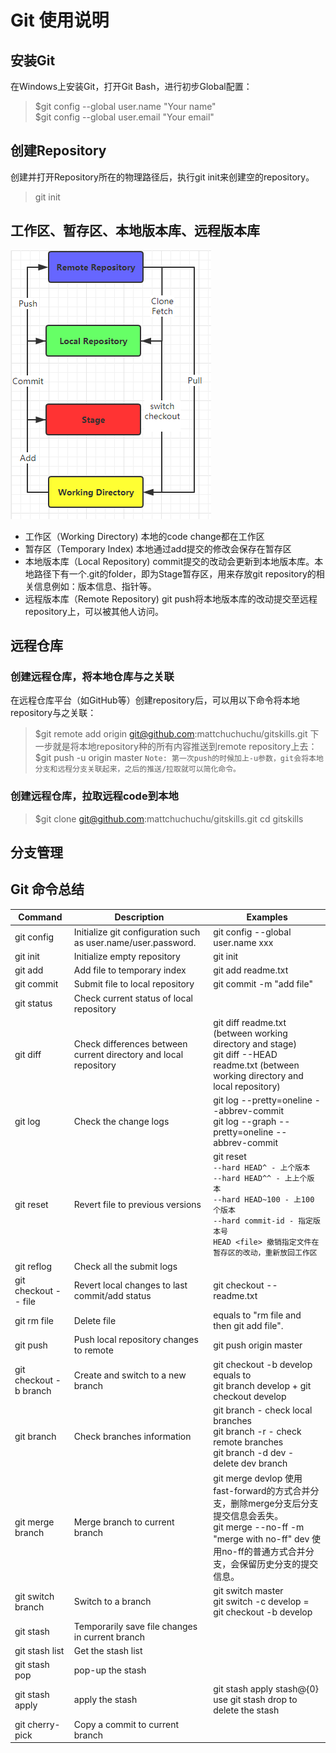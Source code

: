 # Git 使用说明

## 安装Git
在Windows上安装Git，打开Git Bash，进行初步Global配置：
> $git config --global user.name "Your name" <br/>
> $git config --global user.email "Your email"

## 创建Repository
创建并打开Repository所在的物理路径后，执行git init来创建空的repository。
> git init <br/>

## 工作区、暂存区、本地版本库、远程版本库
![gitstorage](Images/gitrepository.png)

- 工作区（Working Directory)
  本地的code change都在工作区
- 暂存区（Temporary Index)
  本地通过add提交的修改会保存在暂存区
- 本地版本库（Local Repository)
  commit提交的改动会更新到本地版本库。本地路径下有一个.git的folder，即为Stage暂存区，用来存放git repository的相关信息例如：版本信息、指针等。
- 远程版本库（Remote Repository)
  git push将本地版本库的改动提交至远程repository上，可以被其他人访问。

## 远程仓库
### 创建远程仓库，将本地仓库与之关联
在远程仓库平台（如GitHub等）创建repository后，可以用以下命令将本地repository与之关联：
> $git remote add origin git@github.com:mattchuchuchu/gitskills.git
下一步就是将本地repository种的所有内容推送到remote repository上去：
> $git push -u origin master
`Note: 第一次push的时候加上-u参数，git会将本地分支和远程分支关联起来，之后的推送/拉取就可以简化命令。`
### 创建远程仓库，拉取远程code到本地
> $git clone git@github.com:mattchuchuchu/gitskills.git
> cd gitskills

## 分支管理



## Git 命令总结

| Command | Description | Examples |
| -------| ------- | ------- |
| git config | Initialize git configuration such as user.name/user.password. | git config --global user.name xxx |
| git init | Initialize empty repository | git init |
| git add | Add file to temporary index | git add readme.txt |
| git commit | Submit file to local repository | git commit -m "add file" |
| git status | Check current status of local repository | |
| git diff | Check differences between current directory and local repository | git diff readme.txt (between working directory and stage) <br/> git diff --HEAD readme.txt (between working directory and local repository) |
| git log | Check the change logs | git log --pretty=oneline --abbrev-commit <br/> git log --graph --pretty=oneline --abbrev-commit|
| git reset | Revert file to previous versions | git reset<br/> `--hard HEAD^ - 上个版本`<br/>`--hard HEAD^^ - 上上个版本`<br/>`--hard HEAD~100 - 上100个版本`<br />`--hard commit-id - 指定版本号`<br/>`HEAD <file> 撤销指定文件在暂存区的改动，重新放回工作区`|
| git reflog | Check all the submit logs| |
| git checkout -- file | Revert local changes to last commit/add status | git checkout -- readme.txt |
| git rm file | Delete file | equals to "rm file and then git add file". | 
| git push | Push local repository changes to remote | git push origin master |
| git checkout -b branch | Create and switch to a new branch | git checkout -b develop  equals to <br /> git branch develop + git checkout develop |
| git branch | Check branches information | git branch - check local branches <br /> git branch -r - check remote branches<br/> git branch -d dev - delete dev branch |
| git merge branch | Merge branch to current branch | git merge devlop 使用fast-forward的方式合并分支，删除merge分支后分支提交信息会丢失。<br />git merge --no-ff -m "merge with no-ff" dev 使用no-ff的普通方式合并分支，会保留历史分支的提交信息。|
| git switch branch | Switch to a branch | git switch master <br />git switch -c develop = git checkout -b develop |
| git stash | Temporarily save file changes in current branch | |
| git stash list | Get the stash list | |
| git stash pop | pop-up the stash | |
| git stash apply | apply the stash | git stash apply stash@{0} <br />use git stash drop to delete the stash |
| git cherry-pick <commit> | Copy a commit to current branch | |





